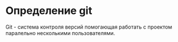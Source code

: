 # Определение git

Git - система контроля версий помогающая работать с проектом паралельно несколькими пользователями.